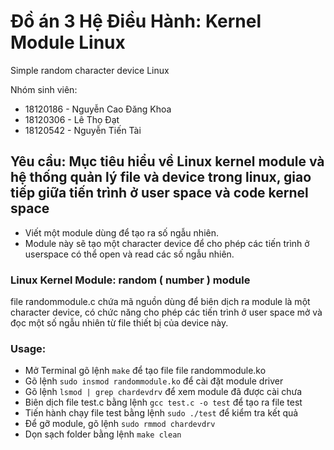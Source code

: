 # Đồ án 3 Hệ Điều Hành: Kernel Module Linux
Simple random character device Linux

Nhóm sinh viên:
- 18120186 - Nguyễn Cao Đăng Khoa
- 18120306 - Lê Thọ Đạt
- 18120542 - Nguyễn Tiến Tài

## Yêu cầu: Mục tiêu hiểu về Linux kernel module và hệ thống quản lý file và device trong linux, giao tiếp giữa tiến trình ở user space và code kernel space 
+ Viết một module dùng để tạo ra số ngẫu nhiên. 
+ Module này sẽ tạo một character device để cho phép các tiến trình ở userspace có thể open và read các số ngẫu nhiên.
### Linux Kernel Module: random ( number ) module
file randommodule.c chứa mã nguồn dùng để biên dịch ra module là một character device, có chức năng cho phép các tiến trình ở user space mở và đọc một số ngẫu nhiên từ file thiết bị của device này.
### Usage:
- Mở Terminal gõ lệnh ```make``` để tạo file file randommodule.ko 
- Gõ lệnh ```sudo insmod randommodule.ko``` để cài đặt module driver 
- Gõ lệnh ```lsmod | grep chardevdrv``` để xem module đã được cài chưa
- Biên dịch file test.c bằng lệnh ```gcc test.c -o test``` để tạo ra file test
- Tiến hành chạy file test bằng lệnh ```sudo ./test``` để kiểm tra kết quả
- Để gỡ module, gõ lệnh ```sudo rmmod chardevdrv```
- Dọn sạch folder bằng lệnh ```make clean```
